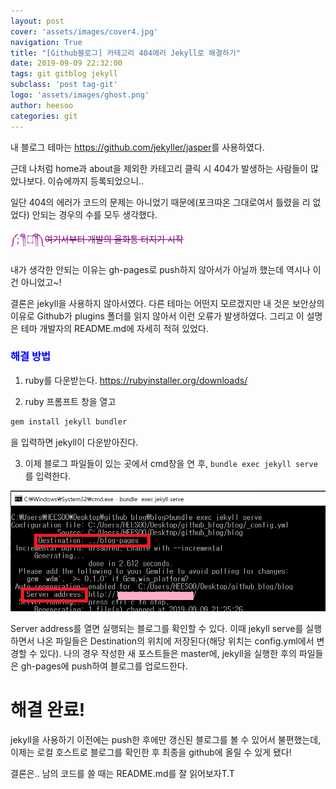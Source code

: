 ```yaml
---
layout: post
cover: 'assets/images/cover4.jpg'
navigation: True
title: "[Github블로그] 카테고리 404에러 Jekyll로 해결하기"
date: 2019-09-09 22:32:00
tags: git gitblog jekyll
subclass: 'post tag-git'
logo: 'assets/images/ghost.png'
author: heesoo
categories: git
---
```

내 블로그 테마는 <https://github.com/jekyller/jasper>를 사용하였다.

근데 나처럼 home과 about을 제외한 카테고리 클릭 시 404가 발생하는 사람들이 많았나보다. 이슈에까지 등록되었으니..

일단 404의 에러가 코드의 문제는 아니었기 때문에(포크따온 그대로여서 틀렸을 리 없었다) 안되는 경우의 수를 모두 생각했다.

<span style="color:purple">༼;´༎ຶ ۝ ༎ຶ༽~~여기서부터 개발의 울화통 터지기 시작~~</span>

내가 생각한 안되는 이유는 gh-pages로 push하지 않아서가 아닐까 했는데 역시나 이건 아니었고~!


결론은 jekyll을 사용하지 않아서였다.
다른 테마는 어떤지 모르겠지만 내 것은 보안상의 이유로 Github가 plugins 폴더를 읽지 않아서 이런 오류가 발생하였다.
그리고 이 설명은 테마 개발자의 README.md에 자세히 적혀 있었다.

### <span style="color:blue">해결 방법</span>

1. ruby를 다운받는다.
<https://rubyinstaller.org/downloads/>


2. ruby 프롬프트 창을 열고
```ruby
gem install jekyll bundler
```
을 입력하면 jekyll이 다운받아진다.

3. 이제 블로그 파일들이 있는 곳에서 cmd창을 연 후, `bundle exec jekyll serve`를 입력한다.

![명령실행](./assets/images/190909_1.PNG)

Server address를 열면 실행되는 블로그를 확인할 수 있다. 이때 jekyll serve를 실행하면서 나온 파일들은 Destination의 위치에 저장된다(해당 위치는 config.yml에서 변경할 수 있다).
나의 경우 작성한 새 포스트들은 master에, jekyll을 실행한 후의 파일들은 gh-pages에 push하여 블로그를 업로드한다.

# 해결 완료!

jekyll을 사용하기 이전에는 push한 후에만 갱신된 블로그를 볼 수 있어서 불편했는데, 이제는 로컬 호스트로 블로그를 확인한 후 최종을 github에 올릴 수 있게 됐다!

결론은.. 남의 코드를 쓸 때는 README.md를 잘 읽어보자T.T
